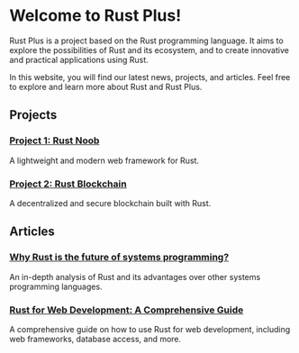 # Welcome to Rust Plus!

Rust Plus is a project based on the Rust programming language. It aims to explore the possibilities of Rust and its ecosystem, and to create innovative and practical applications using Rust.

In this website, you will find our latest news, projects, and articles. Feel free to explore and learn more about Rust and Rust Plus.

## Projects

### [Project 1: Rust Noob](/pdf/files/)

A lightweight and modern web framework for Rust.

### [Project 2: Rust Blockchain](./projects/rust-blockchain.md)

A decentralized and secure blockchain built with Rust.

## Articles

### [Why Rust is the future of systems programming?](./articles/why-rust-future.md)

An in-depth analysis of Rust and its advantages over other systems programming languages.

### [Rust for Web Development: A Comprehensive Guide](./articles/rust-web-dev-guide.md)

A comprehensive guide on how to use Rust for web development, including web frameworks, database access, and more.
